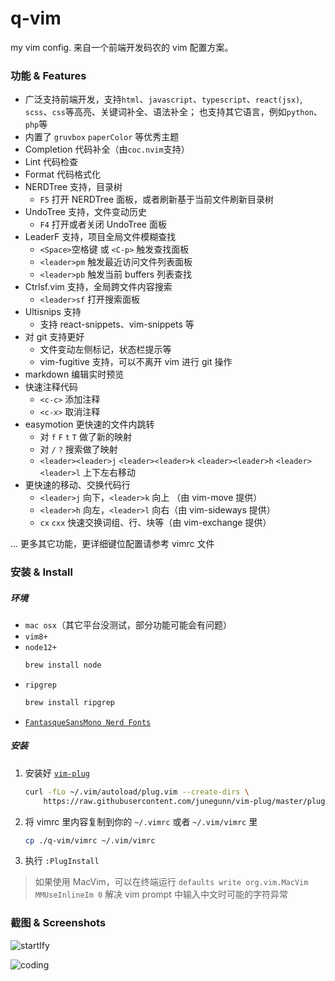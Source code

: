 # q-vim

my vim config. 来自一个前端开发码农的 vim 配置方案。

### 功能 & Features

-   广泛支持前端开发，支持`html`、`javascript`、`typescript`、`react(jsx)`, `scss`、`css`等高亮、关键词补全、语法补全；
    也支持其它语言，例如`python`、`php`等
-   内置了 `gruvbox` `paperColor` 等优秀主题
-   Completion 代码补全（由`coc.nvim`支持）
-   Lint 代码检查
-   Format 代码格式化
-   NERDTree 支持，目录树
    -   `F5` 打开 NERDTree 面板，或者刷新基于当前文件刷新目录树
-   UndoTree 支持，文件变动历史
    -   `F4` 打开或者关闭 UndoTree 面板
-   LeaderF 支持，项目全局文件模糊查找
    -   `<Space>`空格键 或 `<C-p>` 触发查找面板
    -   `<leader>pm` 触发最近访问文件列表面板
    -   `<leader>pb` 触发当前 buffers 列表查找
-   Ctrlsf.vim 支持，全局跨文件内容搜索
    -   `<leader>sf` 打开搜索面板
-   Ultisnips 支持
    -   支持 react-snippets、vim-snippets 等
-   对 git 支持更好
    -   文件变动左侧标记，状态栏提示等
    -   vim-fugitive 支持，可以不离开 vim 进行 git 操作
-   markdown 编辑实时预览
-   快速注释代码
    -   `<c-c>` 添加注释
    -   `<c-x>` 取消注释
-   easymotion 更快速的文件内跳转
    -   对 `f` `F` `t` `T` 做了新的映射
    -   对 `/` `?` 搜索做了映射
    -   `<leader><leader>j` `<leader><leader>k` `<leader><leader>h` `<leader><leader>l` 上下左右移动
-   更快速的移动、交换代码行
    -   `<leader>j` 向下，`<leader>k` 向上 （由 vim-move 提供）
    -   `<leader>h` 向左，`<leader>l` 向右（由 vim-sideways 提供）
    -   `cx` `cxx` 快速交换词组、行、块等（由 vim-exchange 提供）

... 更多其它功能，更详细键位配置请参考 vimrc 文件

### 安装 & Install

##### 环境

-   `mac osx`（其它平台没测试，部分功能可能会有问题）
-   `vim8+`
-   `node12+`
    ```bash
    brew install node
    ```
-   `ripgrep`
    ```bash
    brew install ripgrep
    ```
-   [`FantasqueSansMono Nerd Fonts`](https://github.com/ryanoasis/nerd-fonts/tree/master/patched-fonts/FantasqueSansMono)

##### 安装

1.  安装好 [`vim-plug`](https://github.com/junegunn/vim-plug/)

    ```bash
    curl -fLo ~/.vim/autoload/plug.vim --create-dirs \
        https://raw.githubusercontent.com/junegunn/vim-plug/master/plug.vim
    ```

2.  将 vimrc 里内容复制到你的 `~/.vimrc` 或者 `~/.vim/vimrc` 里

    ```bash
    cp ./q-vim/vimrc ~/.vim/vimrc
    ```

3.  执行 `:PlugInstall`

> 如果使用 MacVim，可以在终端运行 `defaults write org.vim.MacVim MMUseInlineIm 0` 解决 vim prompt 中输入中文时可能的字符异常

### 截图 & Screenshots

![startIfy](https://cloud.githubusercontent.com/assets/3774036/25426063/9016bcd4-2aa0-11e7-8f6a-769b655d386f.png)

![coding](https://cloud.githubusercontent.com/assets/3774036/25426093/a21f62dc-2aa0-11e7-9a4c-2077f4480ce0.png)
